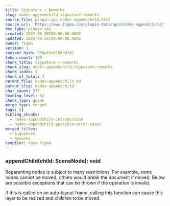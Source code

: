 ```yaml
---
title: Signature + Remarks
slug: nodes-appendchild-signature-remarks
source_file: plugin-api-nodes-appendchild.html
source_url: 'https://www.figma.com/plugin-docs/api/nodes-appendchild/'
doc_type: plugin-api
created: 2025-06-26T00:00:00.000Z
updated: 2025-06-26T00:00:00.000Z
owner: figma
version: 1
content_hash: 294a82d6160a0f42
token_count: 109
chunk_title: Signature + Remarks
chunk_slug: nodes-appendchild-signature-remarks
chunk_index: 1
chunk_of_total: 3
parent_file: nodes-appendchild.md
parent_slug: nodes-appendchild
char_count: 379
heading_level: h2
chunk_type: guide
merge_type: merged
tags: []
sibling_chunks:
  - nodes-appendchild-introduction
  - nodes-appendchild-possible-error-cases
merged_titles:
  - Signature
  - Remarks
compiler: noos-figma
---
```


### appendChild(child: SceneNode): void

Reparenting nodes is subject to many restrictions. For example, some nodes cannot be moved, others would break the document if moved. Below are possible exceptions that can be thrown if the operation is invalid.

If this is called on an auto-layout frame, calling this function can cause this layer to be resized and children to be moved.
